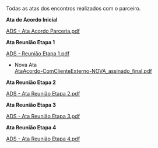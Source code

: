 Todas as atas dos encontros realizados com o parceiro.

**Ata de Acordo Inicial**

[ADS - Ata Acordo Parceria.pdf](https://github.com/ICEI-PUC-Minas-PMV-ADS/CatConnect/files/12778802/ADS.-.Ata.Acordo.Parceria.pdf)

**Ata Reunião Etapa 1** 

[ADS - Reunião Etapa 1.pdf](https://github.com/ICEI-PUC-Minas-PMV-ADS/CatConnect/files/12778781/ADS.-.Reuniao.Etapa.1.pdf)

- Nova Ata <br>
[AtaAcordo-ComClienteExterno-NOVA_assinado_final.pdf](https://github.com/ICEI-PUC-Minas-PMV-ADS/CatConnect/files/13628986/AtaAcordo-ComClienteExterno-NOVA_assinado_final.pdf)


**Ata Reunião Etapa 2**

[ADS - Ata Reunião Etapa 2.pdf](https://github.com/ICEI-PUC-Minas-PMV-ADS/CatConnect/files/12778782/ADS.-.Ata.Reuniao.Etapa.2.pdf)


**Ata Reunião Etapa 3**

[ADS - Ata Reunião Etapa 3.pdf](https://github.com/ICEI-PUC-Minas-PMV-ADS/CatConnect/files/13403315/ADS.-.Ata.Reuniao.Etapa.3.pdf)


**Ata Reunião Etapa 4**

[ADS - Ata Reunião Etapa 4.pdf](https://github.com/ICEI-PUC-Minas-PMV-ADS/CatConnect/files/13403311/ADS.-.Ata.Reuniao.Etapa.4.pdf)

